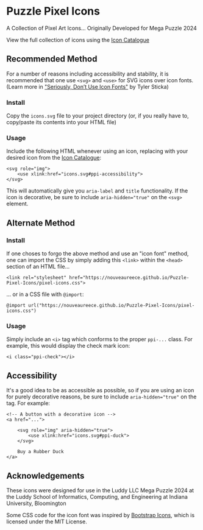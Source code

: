 # Puzzle Pixel Icons
A Collection of Pixel Art Icons... Originally Developed for Mega Puzzle 2024  

View the full collection of icons using the [Icon Catalogue](https://nouveaureece.github.io/Puzzle-Pixel-Icons/)


## Recommended Method
For a number of reasons including accessibility and stability, it is recommended that one use `<svg>` and `<use>` for SVG icons over icon fonts. (Learn more in ["Seriously, Don’t Use Icon Fonts"](https://cloudfour.com/thinks/seriously-dont-use-icon-fonts/) by Tyler Sticka)  

### Install
Copy the `icons.svg` file to your project directory (or, if you really have to, copy/paste its contents into your HTML file)

### Usage
Include the following HTML whenever using an icon, replacing with your desired icon from the [Icon Catalogue](https://nouveaureece.github.io/Puzzle-Pixel-Icons/): 
```
<svg role="img">
    <use xlink:href="icons.svg#ppi-accessibility">
</svg>
```
This will automatically give you `aria-label` and `title` functionality. If the icon is decorative, be sure to include `aria-hidden="true"` on the `<svg>` element.

## Alternate Method
### Install
If one choses to forgo the above method and use an "icon font" method, one can import the CSS by simply adding this `<link>` within the `<head>` section of an HTML file...
```
<link rel="stylesheet" href="https://nouveaureece.github.io/Puzzle-Pixel-Icons/pixel-icons.css">
```
... or in a CSS file with `@import`:
```
@import url("https://nouveaureece.github.io/Puzzle-Pixel-Icons/pixel-icons.css")
```
### Usage
Simply include an `<i>` tag which conforms to the proper `ppi-...` class. For example, this would display the check mark icon:
```
<i class="ppi-check"></i>
```


## Accessibility
It's a good idea to be as accessible as possible, so if you are using an icon for purely decorative reasons, be sure to include `aria-hidden="true"` on the tag. For example:
```
<!-- A button with a decorative icon -->
<a href="...">

    <svg role="img" aria-hidden="true">
        <use xlink:href="icons.svg#ppi-duck">
    </svg>

    Buy a Rubber Duck
</a>
```

## Acknowledgements
These icons were designed for use in the Luddy LLC Mega Puzzle 2024 at the Luddy School of Informatics, Computing, and Engineering at Indiana University, Bloomington  

Some CSS code for the icon font was inspired by [Bootstrap Icons](https://icons.getbootstrap.com/), which is licensed under the MIT License.  
